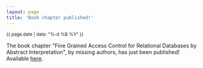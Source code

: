 ```yaml
---
layout: page
title: 'Book chapter published!'
---
```


<small>{{ page.date | date: "%-d %B %Y" }}</small>

The book chapter "Fine Grained Access Control for Relational Databases by Abstract Interpretation", by missing authors, has just been published! Available [here](https://doi.org/10.1007/978-3-642-29578-2_15).
